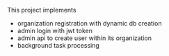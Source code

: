 This project implements


-  organization registration with dynamic db creation
- admin login with jwt token
- admin api to create user within its organization
- background task processing
